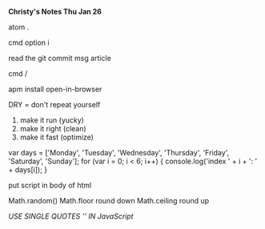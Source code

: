 **Christy's Notes Thu Jan 26**

<!-- open atom from cmd line -->
atom .

<!-- open browser tools -->
cmd option i

read the git commit msg article

<!-- comment code in atom -->
cmd /

<!-- setup atom to open files in browser -->
apm install open-in-browser

<!-- JavaScript notes  -->
DRY = don't repeat yourself

<!-- How to write code -->
1. make it run (yucky)
2. make it right (clean)
3. make it fast (optimize)

var days = ['Monday', 'Tuesday', 'Wednesday', 'Thursday', 'Friday', 'Saturday', 'Sunday'];
for (var i = 0; i < 6; i++) {
  console.log('index ' + i + ': ' + days[i]);
}

put script in body of html

Math.random()
Math.floor round down
Math.ceiling round up


*USE SINGLE QUOTES '' IN JavaScript*
